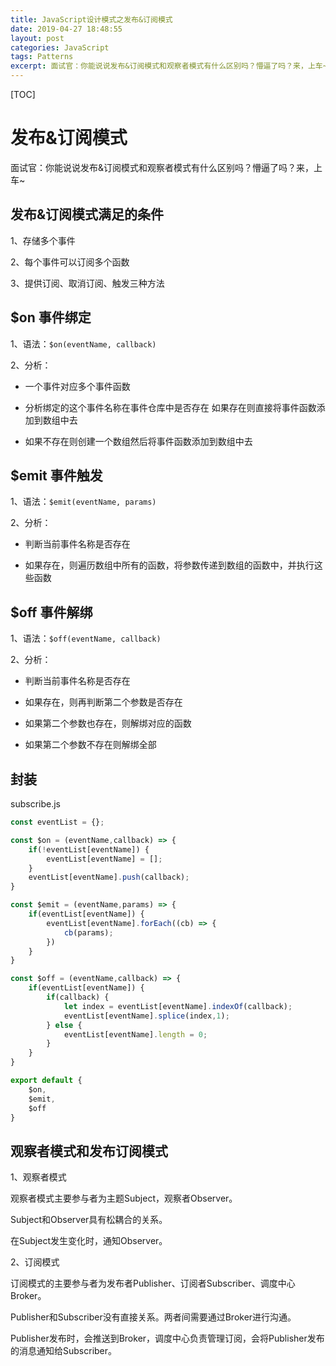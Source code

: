 ```yaml
---
title: JavaScript设计模式之发布&订阅模式
date: 2019-04-27 18:48:55
layout: post
categories: JavaScript
tags: Patterns
excerpt: 面试官：你能说说发布&订阅模式和观察者模式有什么区别吗？懵逼了吗？来，上车~
---
```


[TOC]

# 发布&订阅模式

面试官：你能说说发布&订阅模式和观察者模式有什么区别吗？懵逼了吗？来，上车~

## 发布&订阅模式满足的条件

1、存储多个事件

2、每个事件可以订阅多个函数

3、提供订阅、取消订阅、触发三种方法

## $on 事件绑定

1、语法：`$on(eventName, callback)`

2、分析：

- 一个事件对应多个事件函数

- 分析绑定的这个事件名称在事件仓库中是否存在 如果存在则直接将事件函数添加到数组中去

- 如果不存在则创建一个数组然后将事件函数添加到数组中去

## $emit 事件触发

1、语法：`$emit(eventName, params)`

2、分析：

- 判断当前事件名称是否存在

- 如果存在，则遍历数组中所有的函数，将参数传递到数组的函数中，并执行这些函数

## $off  事件解绑

1、语法：`$off(eventName, callback)`

2、分析：

- 判断当前事件名称是否存在

- 如果存在，则再判断第二个参数是否存在

- 如果第二个参数也存在，则解绑对应的函数

- 如果第二个参数不存在则解绑全部

## 封装

subscribe.js
```js
const eventList = {};

const $on = (eventName,callback) => {
    if(!eventList[eventName]) {
        eventList[eventName] = [];
    }
    eventList[eventName].push(callback);
}

const $emit = (eventName,params) => {
    if(eventList[eventName]) {
        eventList[eventName].forEach((cb) => {
            cb(params);
        })
    }
}

const $off = (eventName,callback) => {
    if(eventList[eventName]) {
        if(callback) {
            let index = eventList[eventName].indexOf(callback);
            eventList[eventName].splice(index,1);
        } else {
            eventList[eventName].length = 0;
        }
    }
}

export default {
    $on,
    $emit,
    $off
}
```

## 观察者模式和发布订阅模式

1、观察者模式

观察者模式主要参与者为主题Subject，观察者Observer。

Subject和Observer具有松耦合的关系。

在Subject发生变化时，通知Observer。

2、订阅模式

订阅模式的主要参与者为发布者Publisher、订阅者Subscriber、调度中心Broker。

Publisher和Subscriber没有直接关系。两者间需要通过Broker进行沟通。

Publisher发布时，会推送到Broker，调度中心负责管理订阅，会将Publisher发布的消息通知给Subscriber。
